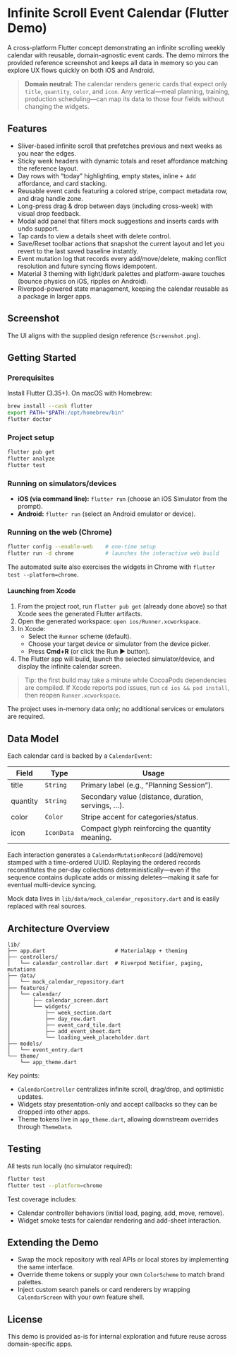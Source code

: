 # Infinite Scroll Event Calendar (Flutter Demo)

A cross-platform Flutter concept demonstrating an infinite scrolling weekly calendar with reusable, domain-agnostic event cards. The demo mirrors the provided reference screenshot and keeps all data in memory so you can explore UX flows quickly on both iOS and Android.

> **Domain neutral:** The calendar renders generic cards that expect only `title`, `quantity`, `color`, and `icon`. Any vertical—meal planning, training, production scheduling—can map its data to those four fields without changing the widgets.

## Features
- Sliver-based infinite scroll that prefetches previous and next weeks as you near the edges.
- Sticky week headers with dynamic totals and reset affordance matching the reference layout.
- Day rows with “today” highlighting, empty states, inline `+ Add` affordance, and card stacking.
- Reusable event cards featuring a colored stripe, compact metadata row, and drag handle zone.
- Long-press drag & drop between days (including cross-week) with visual drop feedback.
- Modal add panel that filters mock suggestions and inserts cards with undo support.
- Tap cards to view a details sheet with delete control.
- Save/Reset toolbar actions that snapshot the current layout and let you revert to the last saved baseline instantly.
- Event mutation log that records every add/move/delete, making conflict resolution and future syncing flows idempotent.
- Material 3 theming with light/dark palettes and platform-aware touches (bounce physics on iOS, ripples on Android).
- Riverpod-powered state management, keeping the calendar reusable as a package in larger apps.

## Screenshot
The UI aligns with the supplied design reference (`Screenshot.png`).

## Getting Started

### Prerequisites
Install Flutter (3.35+). On macOS with Homebrew:

```bash
brew install --cask flutter
export PATH="$PATH:/opt/homebrew/bin"
flutter doctor
```

### Project setup
```bash
flutter pub get
flutter analyze
flutter test
```

### Running on simulators/devices
- **iOS (via command line):** `flutter run` (choose an iOS Simulator from the prompt).
- **Android:** `flutter run` (select an Android emulator or device).

### Running on the web (Chrome)
```bash
flutter config --enable-web    # one-time setup
flutter run -d chrome          # launches the interactive web build
```
The automated suite also exercises the widgets in Chrome with `flutter test --platform=chrome`.

#### Launching from Xcode
1. From the project root, run `flutter pub get` (already done above) so that Xcode sees the generated Flutter artifacts.
2. Open the generated workspace: `open ios/Runner.xcworkspace`.
3. In Xcode:
   - Select the `Runner` scheme (default).
   - Choose your target device or simulator from the device picker.
   - Press **Cmd+R** (or click the Run ▶️ button).
4. The Flutter app will build, launch the selected simulator/device, and display the infinite calendar screen.

> Tip: the first build may take a minute while CocoaPods dependencies are compiled. If Xcode reports pod issues, run `cd ios && pod install`, then reopen `Runner.xcworkspace`.

The project uses in-memory data only; no additional services or emulators are required.

## Data Model
Each calendar card is backed by a `CalendarEvent`:

| Field   | Type        | Usage                                              |
|--------|-------------|----------------------------------------------------|
| title  | `String`    | Primary label (e.g., “Planning Session”).          |
| quantity | `String`  | Secondary value (distance, duration, servings, …). |
| color  | `Color`     | Stripe accent for categories/status.               |
| icon   | `IconData`  | Compact glyph reinforcing the quantity meaning.    |

Each interaction generates a `CalendarMutationRecord` (add/remove) stamped
with a time-ordered UUID. Replaying the ordered records reconstitutes the
per-day collections deterministically—even if the sequence contains duplicate
adds or missing deletes—making it safe for eventual multi-device syncing.

Mock data lives in `lib/data/mock_calendar_repository.dart` and is easily replaced with real sources.

## Architecture Overview
```
lib/
├── app.dart                      # MaterialApp + theming
├── controllers/
│   └── calendar_controller.dart  # Riverpod Notifier, paging, mutations
├── data/
│   └── mock_calendar_repository.dart
├── features/
│   └── calendar/
│       ├── calendar_screen.dart
│       └── widgets/
│           ├── week_section.dart
│           ├── day_row.dart
│           ├── event_card_tile.dart
│           ├── add_event_sheet.dart
│           └── loading_week_placeholder.dart
├── models/
│   └── event_entry.dart
└── theme/
    └── app_theme.dart
```
Key points:
- `CalendarController` centralizes infinite scroll, drag/drop, and optimistic updates.
- Widgets stay presentation-only and accept callbacks so they can be dropped into other apps.
- Theme tokens live in `app_theme.dart`, allowing downstream overrides through `ThemeData`.

## Testing
All tests run locally (no simulator required):

```bash
flutter test
flutter test --platform=chrome
```

Test coverage includes:
- Calendar controller behaviors (initial load, paging, add, move, remove).
- Widget smoke tests for calendar rendering and add-sheet interaction.

## Extending the Demo
- Swap the mock repository with real APIs or local stores by implementing the same interface.
- Override theme tokens or supply your own `ColorScheme` to match brand palettes.
- Inject custom search panels or card renderers by wrapping `CalendarScreen` with your own feature shell.

## License
This demo is provided as-is for internal exploration and future reuse across domain-specific apps.
